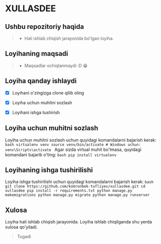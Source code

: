 # XULLASDEE

## Ushbu repozitoriy haqida
> - Hali ishlab chiqish jarayonida bo'lgan loyiha.

## Loyihaning maqsadi
> - Maqsadlar ochiqlanmaydi :D 😁

## Loyiha qanday ishlaydi
 - [x] Loyihani o'zingizga clone qilib oling
 - [x] Loyiha uchun muhitni sozlash
 - [x] Loyihani ishga tushirish


## Loyiha uchun muhitni sozlash
Loyiha uchun muhitni sozlash uchun quyidagi komandalarni bajarish kerak:
    ```bash
    virtualenv venv
    source venv/bin/activate # Windows uchun: venv\Scripts\activate
    ```
    Agar sizda virtual muhit bo'lmasa, quyidagi komandani bajarib o'ting:
    ```bash
    pip install virtualenv
    ```



## Loyihaning ishga tushirilishi
Loyiha ishga tushirilishi uchun quyidagi komandalarni bajarish kerak:
    ```bash
    git clone https://github.com/komronbek-tufliyev/xullasdee.git
    cd xullasdee
    pip install -r requirements.txt
    python manage.py makemigrations
    python manage.py migrate
    python manage.py runserver
    ```

## Xulosa 
Loyiha hali ishlab chiqish jarayonida. Loyiha ishlab chiqilganda shu yerda xulosa qo'yiladi.

> Tugadi

